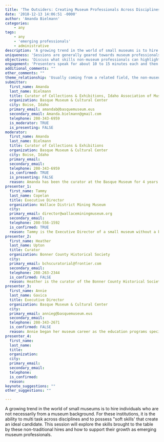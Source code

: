 ```yaml
---
title: 'The Outsiders: Creating Museum Professionals Across Disciplines.'
date: '2018-12-13 14:06:51 -0000'
author: 'Amanda Bielmann'
categories:
    - any
tags:
    - any
    - 'emerging professionals'
    - administrative
description: 'A growing trend in the world of small museums is to hire individuals who are not necessarily from a museum background. For these institutions, it is the ability to multi task across disciplines and to possess ''soft skills'' that create an ideal candidate. This session will explore the skills brought to the table by these non-traditional hires and how to support their growth as emerging museum professionals. '
uniqueness: 'Sessions are generally geared towards museum professionals, this session will discuss how non-museum professionals are capable of the flexibility needed to work within small museums. '
objectives: 'Discuss what skills non-museum professionals can highlight in resumes and interviews when they apply for a museum job. Discuss ways to support the non-museum professional into becoming an emerging museum professional.'
engagement: 'Presenters speak for about 10 to 15 minutes each and then time for attendees to discuss how they have bridged the gap from non-museum professional to an emerging museum professional, advice they would give to those applying for museum jobs from a non-professional background or what museums should look for in resumes or ask in the interviewing process that would give further insight (beyond education) into the individual''s ability to carry out the job. '
additional_comments: ""
other_comments: ""
theme_relationship: 'Usually coming from a related field, the non-museum professional is not always bound by the theory and methods that dictate traditional museum product (i.e. exhibits, programming) and often produce creative solutions to engage the visitor in unique ways. '
submitter:
  first_name: Amanda
  last_name: Bielmann
  title: Curator of Collections & Exhibitions, Idaho Association of Museum Board of Directors
  organization: Basque Museum & Cultural Center
  city: Boise, Idaho
  primary_email: amandab@basquemuseum.eus
  secondary_email: Amanda.bielmann@gmail.com
  telephone: 208-343-6959
  is_moderator: TRUE
  is_presenting: FALSE
moderator:
  first_name: Amanda
  last_name: Bielmann
  title: Curator of Collections & Exhibitions
  organization: Basque Museum & Cultural Center
  city: Boise, Idaho
  primary_email:
  secondary_email:
  telephone: 208-343-6959
  is_confirmed: TRUE
  is_presenting: FALSE
  reason: Amanda has been the curator at the Basque Museum for 4 years without a museum education. With a BA and MA in anthropology focusing on Historical Archaeology she has worked to bridge her knowledge gap with the help of other professionals in Boise and whatever resources she can gather online.
presenter_1:
  first_name: Tammy
  last_name: Copelan
  title: Executive Director
  organization: Wallace District Mining Museum
  city:
  primary_email: director@wallaceminingmuseum.org
  secondary_email:
  telephone: 208-556-1592
  is_confirmed: TRUE
  reason: Tammy is the Executive Director of a small museum without a background in museums. Her degrees are in biology/botany and came to the role as director in need of museum specifics. This session proposal is exactly the type of discussion that would inform and assist someone in her position.
presenter_2:
  first_name: Heather
  last_name: Upton
  title: Curator
  organization: Bonner County Historical Society
  city:
  primary_email: bchscuratorial@frontier.com
  secondary_email:
  telephone: 208-263-2344
  is_confirmed: FALSE
  reason: Heather is the curator of the Bonner County Historical Society Museum with a background in design and art history. As the curator, Heather has drawn from her education to create eye-catching and successful exhibits.
presenter_3:
  first_name: Annie
  last_name: Gavica
  title: Executive Director
  organization: Basque Museum & Cultural Center
  city:
  primary_email: annieg@basquemuseum.eus
  secondary_email:
  telephone: 208-343-2671
  is_confirmed: FALSE
  reason: Annie began her museum career as the education programs specialist at the Basque Museum and is now the executive director, all with a degree in Spanish. She has a unique perspective of this topic because, as the director, Annie is in the position to hire and has hired many without a museum background.
presenter_4:
  first_name:
  last_name:
  title:
  organization:
  city:
  primary_email:
  secondary_email:
  telephone:
  is_confirmed:
  reason:
keynote_suggestions: ""
other_suggestions: ""

---
```

A growing trend in the world of small museums is to hire individuals who are not necessarily from a museum background. For these institutions, it is the ability to multi task across disciplines and to possess "soft skills' that create an ideal candidate. This session will explore the skills brought to the table by these non-traditional hires and how to support their growth as emerging museum professionals.

